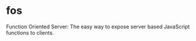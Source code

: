# fos
Function Oriented Server: The easy way to expose server based JavaScript functions to clients.
